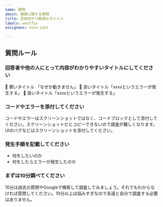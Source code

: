 ```yaml
---
name: 質問
about: 開発に関する質問
title: 具体的かつ簡潔なタイトル
labels: wontfix
assignees: nino-cast

---
```


## 質問ルール

### 回答者や他の人にとって内容がわかりやすいタイトルにしてください

🙅 悪いタイトル 「なぜか動きません」
🙆 良いタイトル「xxxxというエラーが発生する」
🙆 良いタイトル「xxxxというエラーが発生する」

### コードやエラーを添付してください

コードやエラーはスクリーンショットではなく、コードブロックとして添付してください。スクリーンショットだとコピーできないので調査が難しくなります。UIのバグなどはスクリーンショットを添付してください。

### 発生手順を記載してください

- 何をしたいのか
- 何をしたらエラーが発生したのか

### まずは10分調べてください

10分は過去の質問やGoogleで検索して調査してみましょう。それでもわからなければ質問してください。10分以上は悩みすぎなので永遠と自分で調査する必要はありません。
